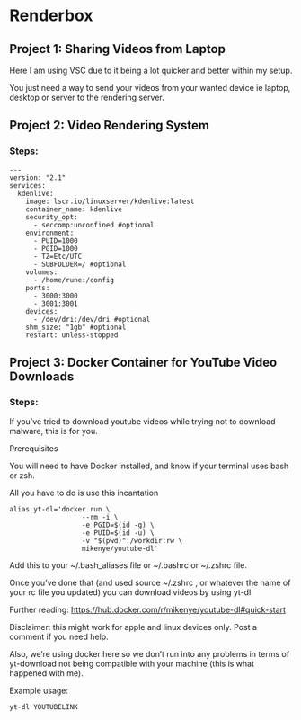 # Renderbox

## Project 1: Sharing Videos from Laptop

Here I am using VSC due to it being a lot quicker and better within my setup.

You just need a way to send your videos from your wanted device ie laptop, desktop or server to the rendering server.


## Project 2: Video Rendering System

### Steps:

```
---
version: "2.1"
services:
  kdenlive:
    image: lscr.io/linuxserver/kdenlive:latest
    container_name: kdenlive
    security_opt:
      - seccomp:unconfined #optional
    environment:
      - PUID=1000
      - PGID=1000
      - TZ=Etc/UTC
      - SUBFOLDER=/ #optional
    volumes:
      - /home/rune:/config
    ports:
      - 3000:3000
      - 3001:3001
    devices:
      - /dev/dri:/dev/dri #optional
    shm_size: "1gb" #optional
    restart: unless-stopped
```

## Project 3: Docker Container for YouTube Video Downloads

### Steps:

If you’ve tried to download youtube videos while trying not to download malware, this is for you.

Prerequisites

You will need to have Docker installed, and know if your terminal uses bash or zsh.

All you have to do is use this incantation

```
alias yt-dl='docker run \
                  --rm -i \
                  -e PGID=$(id -g) \
                  -e PUID=$(id -u) \
                  -v "$(pwd)":/workdir:rw \
                  mikenye/youtube-dl'
```
Add this to your ~/.bash_aliases file or ~/.bashrc or ~/.zshrc file.

Once you’ve done that (and used source ~/.zshrc , or whatever the name of your rc file you updated) you can download videos by using yt-dl <youtube-url>

Further reading: https://hub.docker.com/r/mikenye/youtube-dl#quick-start

Disclaimer: this might work for apple and linux devices only. Post a comment if you need help.

Also, we’re using docker here so we don’t run into any problems in terms of yt-download not being compatible with your machine (this is what happened with me).

Example usage:

```
yt-dl YOUTUBELINK
```